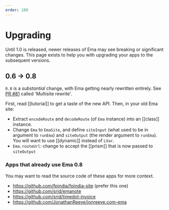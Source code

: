 ```yaml
---
order: 100
---
```


# Upgrading

Until 1.0 is released, newer releases of Ema may see breaking or significant changes. This page exists to help you with upgrading your apps to the subsequent versions.

## 0.6 -> 0.8

`0.8` is a *substantial* change, with Ema getting nearly rewritten entirely. See [PR \#81](https://github.com/srid/ema/pull/81) called 'Multisite rewrite'. 

First, read [[tutorial]] to get a taste of the new API. Then, in your old Ema site:

- Extract `encodeRoute` and `decodeRoute` (of `Ema` instance) into an [[class]] instance.
- Change `Ema` to `EmaSite`, and define `siteInput` (what used to be in argument to `runEma`) and `siteOutput` (the render argument to `runEma`). You will want to use [[dynamic]] instead of `LVar`.
- `Ema.routeUrl`: change to accept the [[prism]] that is now passed to `siteOutput`


### Apps that already use Ema 0.8

You may want to read the source code of these apps for more context.

- https://github.com/fpindia/fpindia-site (prefer this one)
- https://github.com/srid/emanote
- https://github.com/srid/timedot-invoice
- https://github.com/JonathanReeve/jonreeve.com-ema